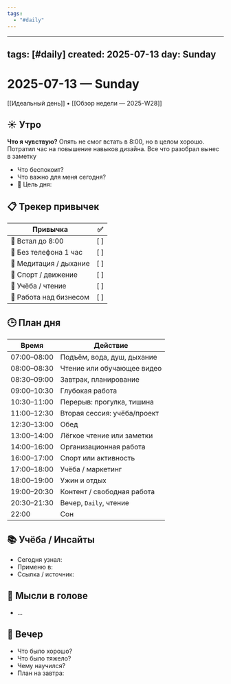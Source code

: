 ```yaml
---
tags:
  - "#daily"
---
```

---
tags: [#daily]
created: 2025-07-13
day: Sunday
---

# 2025-07-13 — Sunday

[[Идеальный день]] • [[Обзор недели — 2025-W28]]

## ☀️ Утро
**Что я чувствую?**
Опять не смог встать в 8:00, но в целом хорошо. Потратил час на повышение навыков дизайна. Все что разобрал вынес в заметку

- Что беспокоит?
- Что важно для меня сегодня?
- 🎯 Цель дня:

## 📋 Трекер привычек

| Привычка               | ✅   |
| ---------------------- | --- |
| 🌅 Встал до 8:00       | [ ] |
| 📵 Без телефона 1 час  | [ ] |
| 🧘 Медитация / дыхание | [ ] |
| 🚶 Спорт / движение    | [ ] |
| 📒 Учёба / чтение      | [ ] |
| 💼 Работа над бизнесом | [ ] |

## 🕒 План дня

| Время         | Действие                               |
|---------------|------------------------------------------|
| 07:00–08:00   | Подъём, вода, душ, дыхание              |
| 08:00–08:30   | Чтение или обучающее видео              |
| 08:30–09:00   | Завтрак, планирование                   |
| 09:00–10:30   | Глубокая работа                         |
| 10:30–11:00   | Перерыв: прогулка, тишина               |
| 11:00–12:30   | Вторая сессия: учёба/проект             |
| 12:30–13:00   | Обед                                     |
| 13:00–14:00   | Лёгкое чтение или заметки               |
| 14:00–16:00   | Организационная работа                  |
| 16:00–17:00   | Спорт или активность                    |
| 17:00–18:00   | Учёба / маркетинг                       |
| 18:00–19:00   | Ужин и отдых                            |
| 19:00–20:30   | Контент / свободная работа              |
| 20:30–21:30   | Вечер, `Daily`, чтение                  |
| 22:00         | Сон                                      |

## 📚 Учёба / Инсайты

- Сегодня узнал:
- Применю в:
- Ссылка / источник:

## 💭 Мысли в голове

- ...

## 🌙 Вечер

- Что было хорошо?
- Что было тяжело?
- Чему научился?
- План на завтра: